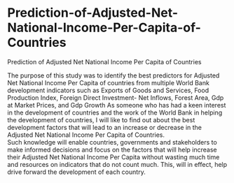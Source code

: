 # Prediction-of-Adjusted-Net-National-Income-Per-Capita-of-Countries
Prediction of Adjusted Net National Income Per Capita of Countries<p>
The purpose of this study was to identify the best predictors for Adjusted Net National Income Per Capita of countries from multiple World Bank development indicators such as Exports of Goods and Services, Food Production Index, Foreign Direct Investment- Net Inflows, Forest Area, Gdp at Market Prices, and Gdp Growth
As someone who has had a keen interest in the development of countries and the work of the World Bank in helping the development of countries, I will like to find out about the best development factors that will lead to an increase or decrease in the Adjusted Net National Income Per Capita of Countries.  
Such knowledge will enable countries, governments and stakeholders to make informed decisions and focus on the factors that will help increase their Adjusted Net National Income Per Capita without wasting much time and resources on indicators that do not count much. This, will in effect, help drive forward the development of each country.  
